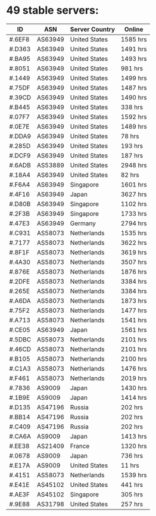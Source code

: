 # 49 stable servers:

| ID | ASN | Server Country | Online |
| ------ | ------ | ------ | ------ |
| #.6EF8 | AS63949 | United States | 1585 hrs |
| #.D363 | AS63949 | United States | 1491 hrs |
| #.BA95 | AS63949 | United States | 1493 hrs |
| #.8051 | AS63949 | United States | 981 hrs |
| #.1449 | AS63949 | United States | 1499 hrs |
| #.75DF | AS63949 | United States | 1487 hrs |
| #.39CD | AS63949 | United States | 1490 hrs |
| #.B445 | AS63949 | United States | 338 hrs |
| #.07F7 | AS63949 | United States | 1592 hrs |
| #.0E7E | AS63949 | United States | 1489 hrs |
| #.DDA9 | AS63949 | United States | 78 hrs |
| #.285D | AS63949 | United States | 193 hrs |
| #.DCF9 | AS63949 | United States | 187 hrs |
| #.6ADB | AS53889 | United States | 2948 hrs |
| #.18A4 | AS63949 | United States | 82 hrs |
| #.F6A4 | AS63949 | Singapore | 1601 hrs |
| #.4F16 | AS63949 | Japan | 3627 hrs |
| #.D80B | AS63949 | Singapore | 1102 hrs |
| #.2F3B | AS63949 | Singapore | 1733 hrs |
| #.47E3 | AS63949 | Germany | 2794 hrs |
| #.C931 | AS58073 | Netherlands | 1535 hrs |
| #.7177 | AS58073 | Netherlands | 3622 hrs |
| #.8F1F | AS58073 | Netherlands | 3619 hrs |
| #.4A30 | AS58073 | Netherlands | 3507 hrs |
| #.876E | AS58073 | Netherlands | 1876 hrs |
| #.2DFE | AS58073 | Netherlands | 3384 hrs |
| #.265E | AS58073 | Netherlands | 3384 hrs |
| #.A6DA | AS58073 | Netherlands | 1873 hrs |
| #.75F2 | AS58073 | Netherlands | 1477 hrs |
| #.A713 | AS58073 | Netherlands | 1541 hrs |
| #.CE05 | AS63949 | Japan | 1561 hrs |
| #.5DBC | AS58073 | Netherlands | 2101 hrs |
| #.46CD | AS58073 | Netherlands | 2101 hrs |
| #.B105 | AS58073 | Netherlands | 2100 hrs |
| #.C1A3 | AS58073 | Netherlands | 1476 hrs |
| #.F461 | AS58073 | Netherlands | 2019 hrs |
| #.7836 | AS9009 | Japan | 1430 hrs |
| #.1B9E | AS9009 | Japan | 1414 hrs |
| #.D135 | AS47196 | Russia | 202 hrs |
| #.BB14 | AS47196 | Russia | 202 hrs |
| #.C409 | AS47196 | Russia | 202 hrs |
| #.CA6A | AS9009 | Japan | 1413 hrs |
| #.EE38 | AS21409 | France | 1320 hrs |
| #.0678 | AS9009 | Japan | 736 hrs |
| #.E17A | AS9009 | United States | 11 hrs |
| #.4151 | AS58073 | Netherlands | 1539 hrs |
| #.E41E | AS45102 | United States | 441 hrs |
| #.AE3F | AS45102 | Singapore | 305 hrs |
| #.9E88 | AS31798 | United States | 257 hrs |

